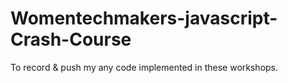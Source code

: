 # Womentechmakers-javascript-Crash-Course
To record &amp; push my any code implemented in these workshops.
